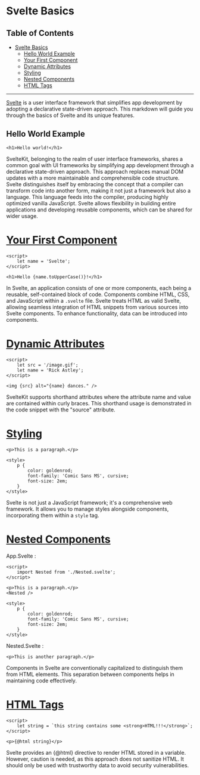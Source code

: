 # Svelte Basics

## Table of Contents

- [Svelte Basics](#svelte-basics)
  - [Hello World Example](#hello-world-example)
  - [Your First Component](#your-first-component)
  - [Dynamic Attributes](#dynamic-attributes)
  - [Styling](#styling)
  - [Nested Components](#nested-components)
  - [HTML Tags](#html-tags)

---

[Svelte](https://learn.svelte.dev/tutorial/welcome-to-svelte) is a user interface framework that simplifies app development by adopting a declarative state-driven approach. This markdown will guide you through the basics of Svelte and its unique features.

## Hello World Example

```svelte
<h1>Hello world!</h1>
```

SvelteKit, belonging to the realm of user interface frameworks, shares a common goal with UI frameworks by simplifying app development through a declarative state-driven approach. This approach replaces manual DOM updates with a more maintainable and comprehensible code structure. Svelte distinguishes itself by embracing the concept that a compiler can transform code into another form, making it not just a framework but also a language. This language feeds into the compiler, producing highly optimized vanilla JavaScript. Svelte allows flexibility in building entire applications and developing reusable components, which can be shared for wider usage.

# [Your First Component](https://learn.svelte.dev/tutorial/your-first-component)

```svelte
<script>
	let name = 'Svelte';
</script>

<h1>Hello {name.toUpperCase()}!</h1>
```

In Svelte, an application consists of one or more components, each being a reusable, self-contained block of code. Components combine HTML, CSS, and JavaScript within a `.svelte` file. Svelte treats HTML as valid Svelte, allowing seamless integration of HTML snippets from various sources into Svelte components. To enhance functionality, data can be introduced into components.

# [Dynamic Attributes](https://learn.svelte.dev/tutorial/dynamic-attributes)

```svelte
<script>
	let src = '/image.gif';
	let name = 'Rick Astley';
</script>

<img {src} alt="{name} dances." />
```

SvelteKit supports shorthand attributes where the attribute name and value are contained within curly braces. This shorthand usage is demonstrated in the code snippet with the "source" attribute.

# [Styling](https://learn.svelte.dev/tutorial/styling)

```svelte
<p>This is a paragraph.</p>

<style>
	p {
		color: goldenrod;
		font-family: 'Comic Sans MS', cursive;
		font-size: 2em;
	}
</style>
```

Svelte is not just a JavaScript framework; it's a comprehensive web framework. It allows you to manage styles alongside components, incorporating them within a `style` tag.

# [Nested Components](https://learn.svelte.dev/tutorial/nested-components)

App.Svelte :
```svelte
<script>
	import Nested from './Nested.svelte';
</script>

<p>This is a paragraph.</p>
<Nested />

<style>
	p {
		color: goldenrod;
		font-family: 'Comic Sans MS', cursive;
		font-size: 2em;
	}
</style>
```

Nested.Svelte :
```svelte
<p>This is another paragraph.</p>
```

Components in Svelte are conventionally capitalized to distinguish them from HTML elements. This separation between components helps in maintaining code effectively.

# [HTML Tags](https://learn.svelte.dev/tutorial/html-tags)

```svelte
<script>
	let string = `this string contains some <strong>HTML!!!</strong>`;
</script>

<p>{@html string}</p>
```

Svelte provides an {@html} directive to render HTML stored in a variable. However, caution is needed, as this approach does not sanitize HTML. It should only be used with trustworthy data to avoid security vulnerabilities.